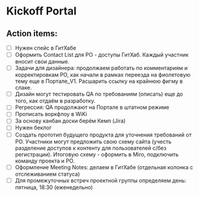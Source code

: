 # Kickoff Portal

## Action items:

- [ ] Нужен спейс в ГитХабе
- [ ] Оформить Contact List для РО - доступы ГитХаб. Каждый участник вносит свои данные.
- [ ] Задачи для дизайнера: продолжаем работать по комментариям и корректировкам РО, как начали в рамках переезда на фиолетовую тему еще в Портале_V1. Расшарить ссылку на крайнюю фигму в слаке.
- [ ] Дизайн могут тестировать QA по требованиям (описать) еще до того, как отдаём в разработку.
- [ ] Регрессия: QA продолжают на Портале в штатном режиме
- [ ] Прописать воркфлоу в WiKi
- [ ] За основу канбан доски берём Кемп (Jira)
- [ ] Нужен беклог
- [ ] Создать прототип будущего продукта для уточнения требований от РО. Участники могут предложить свою схему сайта (учесть разделение доступов к контенту для пользователей с/без регистрации). Итоговую схему - оформить в Miro, подключить команду проекта и РО.
- [ ] Оформление Meeting Notes: делаем в ГитХабе (отдельная колонка с отслеживанием статуса)
- [ ] Для промежуточных встреч проектной группы определяем день: пятница, 18:30 (еженедельно)
